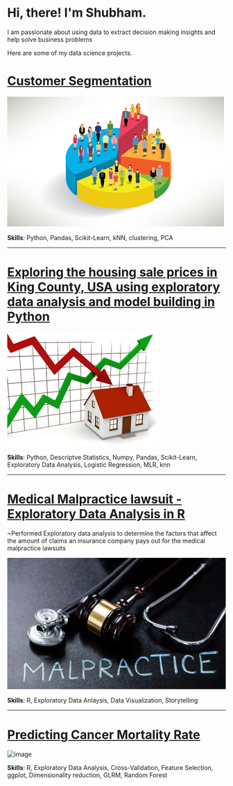 # Hi, there! **I'm Shubham**.

I am passionate about using data to extract decision making insights and help solve business problems

Here are some of my data science projects.

# [Customer Segmentation](https://github.com/shubham199408/Customer-Segmentation-using-Python/blob/main/Customer_Segemntation_Python.ipynb)

![](https://github.com/shubham199408/Portfolio/blob/main/images/image%202.png?raw=true)

**Skills**: Python, Pandas, Scikit-Learn, kNN, clustering, PCA

-----------------------------------------------------------------------------------------------------------------

# [Exploring the housing sale prices in King County, USA using exploratory data analysis and model building in Python](https://github.com/shubham199408/Predicting-housing-prices-in-King-County-USA)

![](https://github.com/shubham199408/Portfolio/blob/main/images/HP.jpg?raw=true)

**Skills**: Python, Descriptve Statistics, Numpy, Pandas, Scikit-Learn, Exploratory Data Analysis, Logistic Regression, MLR, knn

-----------------------------------------------------------------------------------------------------------------


# [Medical Malpractice lawsuit - Exploratory Data Analysis in R](https://github.com/shubham199408/Medical-Malpractice-lawsuit-in-R)

~Performed Exploratory data analysis to determine the factors that affect the amount of claims an insurance company pays out for the medical malpractice lawsuits

![](https://raw.githubusercontent.com/shubham199408/Portfolio/main/images/Malpractice-Article-202105131659.webp)

**Skills**: R, Exploratory Data Anlaysis, Data Visualization, Storytelling

-------------------------------------------------------------------------------------------------------------------

# [Predicting Cancer Mortality Rate](https://github.com/shubham199408/Predicting-Cancer-mortality-rate-in-US-with-R/blob/main/Project_documentation.pdf)

![image](https://user-images.githubusercontent.com/95050679/145737261-5e2f9048-d5de-4b46-bfae-1b1f77dbf559.png)

**Skills**: R, Exploratory Data Analysis, Cross-Validation, Feature Selection, ggplot, Dimensionality reduction, GLRM, Random Forest
